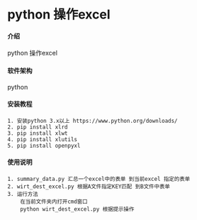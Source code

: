 # python 操作excel

#### 介绍
python 操作excel

#### 软件架构
python


#### 安装教程
```
1. 安装python 3.x以上 https://www.python.org/downloads/
2. pip install xlrd
3. pip install xlwt
4. pip install xlutils
5. pip install openpyxl
```
#### 使用说明
```
1. summary_data.py 汇总一个excel中的表单 到当前excel 指定的表单
2. wirt_dest_excel.py 根据A文件指定KEY匹配 到B文件中表单
3. 运行方法
    在当前文件夹内打开cmd窗口
    python wirt_dest_excel.py 根据提示操作
```
